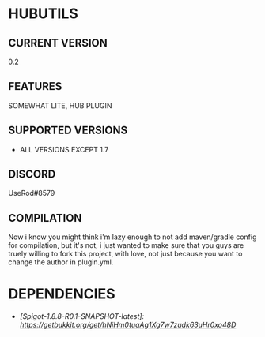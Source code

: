 # HUBUTILS

## CURRENT VERSION
0.2

## FEATURES
SOMEWHAT LITE, HUB PLUGIN

## SUPPORTED VERSIONS
* ALL VERSIONS EXCEPT 1.7

## DISCORD
UseRod#8579

## COMPILATION
Now i know you might think i'm lazy enough to not add maven/gradle config for compilation, but it's not, i just wanted to make sure that you guys are truely willing to fork this project, with love, not just because you want to change the author in plugin.yml.

# DEPENDENCIES

- ###### [Spigot-1.8.8-R0.1-SNAPSHOT-latest]: https://getbukkit.org/get/hNiHm0tuqAg1Xg7w7zudk63uHr0xo48D
